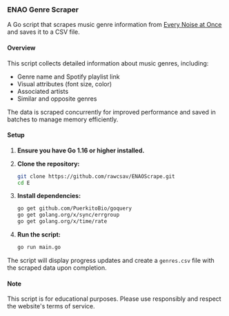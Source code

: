 ### ENAO Genre Scraper

A Go script that scrapes music genre information from [Every Noise at Once](https://everynoise.com) and saves it to a CSV file.

#### Overview
This script collects detailed information about music genres, including:
- Genre name and Spotify playlist link
- Visual attributes (font size, color)
- Associated artists
- Similar and opposite genres

The data is scraped concurrently for improved performance and saved in batches to manage memory efficiently.

#### Setup

1. **Ensure you have Go 1.16 or higher installed.**

2. **Clone the repository:**
    ```bash
    git clone https://github.com/rawcsav/ENAOScrape.git
    cd E
    ```

3. **Install dependencies:**
    ```bash
    go get github.com/PuerkitoBio/goquery
    go get golang.org/x/sync/errgroup
    go get golang.org/x/time/rate
    ```

4. **Run the script:**
    ```bash
    go run main.go
    ```

The script will display progress updates and create a `genres.csv` file with the scraped data upon completion.

#### Note
This script is for educational purposes. Please use responsibly and respect the website's terms of service.